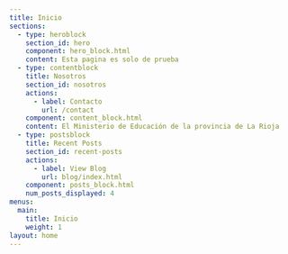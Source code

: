 ```yaml
---
title: Inicio
sections:
  - type: heroblock
    section_id: hero
    component: hero_block.html
    content: Esta pagina es solo de prueba
  - type: contentblock
    title: Nosotros
    section_id: nosotros
    actions:
      - label: Contacto
        url: /contact
    component: content_block.html
    content: El Ministerio de Educación de la provincia de La Rioja
  - type: postsblock
    title: Recent Posts
    section_id: recent-posts
    actions:
      - label: View Blog
        url: blog/index.html
    component: posts_block.html
    num_posts_displayed: 4
menus:
  main:
    title: Inicio
    weight: 1
layout: home
---
```

